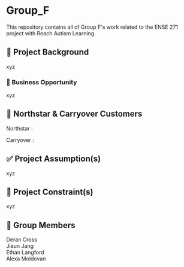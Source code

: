 # Group_F

This repository contains all of Group F's work related to the ENSE 271 project with Reach Autism Learning.

## 📝 Project Background

xyz

### 📍 Business Opportunity

xyz

## 💫 Northstar & Carryover Customers 

Northstar : 

Carryover : 

## ✅ Project Assumption(s)

xyz

## 🚫 Project Constraint(s)

xyz

## 🤝 Group Members 

Deran Cross   
Jieun Jang  
Ethan Langford  
Alexa Moldovan

